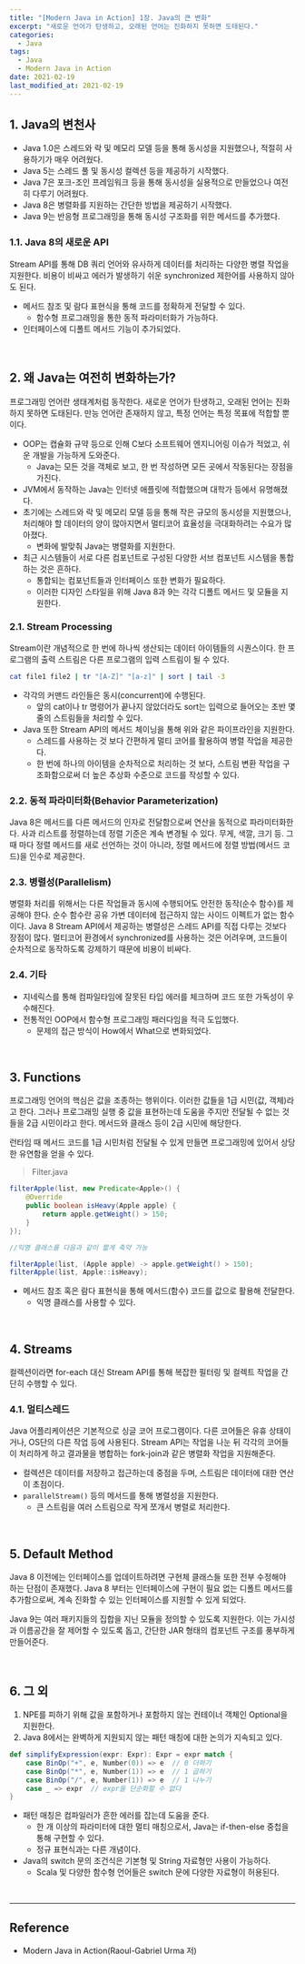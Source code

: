 ```yaml
---
title: "[Modern Java in Action] 1장. Java의 큰 변화"
excerpt: "새로운 언어가 탄생하고, 오래된 언어는 진화하지 못하면 도태된다."
categories:
  - Java
tags:
  - Java
  - Modern Java in Action
date: 2021-02-19
last_modified_at: 2021-02-19
---
```


## 1. Java의 변천사

* Java 1.0은 스레드와 락 및 메모리 모델 등을 통해 동시성을 지원했으나, 적절히 사용하기가 매우 어려웠다.
* Java 5는 스레드 풀 및 동시성 컬렉션 등을 제공하기 시작했다.
* Java 7은 포크-조인 프레임워크 등을 통해 동시성을 실용적으로 만들었으나 여전히 다루기 어려웠다.
* Java 8은 병렬화를 지원하는 간단한 방법을 제공하기 시작했다.
* Java 9는 반응형 프로그래밍을 통해 동시성 구조화를 위한 메서드를 추가했다.

### 1.1. Java 8의 새로운 API

Stream API를 통해 DB 쿼리 언어와 유사하게 데이터를 처리하는 다양한 병렬 작업을 지원한다. 비용이 비싸고 에러가 발생하기 쉬운 synchronized 제한어를 사용하지 않아도 된다.

* 메서드 참조 및 람다 표현식을 통해 코드를 정확하게 전달할 수 있다.
  * 함수형 프로그래밍을 통한 동적 파라미터화가 가능하다.
* 인터페이스에 디폴트 메서드 기능이 추가되었다.

<br>

## 2. 왜 Java는 여전히 변화하는가?

프로그래밍 언어란 생태계처럼 동작한다. 새로운 언어가 탄생하고, 오래된 언어는 진화하지 못하면 도태된다. 만능 언어란 존재하지 않고, 특정 언어는 특정 목표에 적합할 뿐이다.

* OOP는 캡슐화 규약 등으로 인해 C보다 소프트웨어 엔지니어링 이슈가 적었고, 쉬운 개발을 가능하게 도와준다.
  * Java는 모든 것을 객체로 보고, 한 번 작성하면 모든 곳에서 작동된다는 장점을 가진다.
* JVM에서 동작하는 Java는 인터넷 애플릿에 적합했으며 대학가 등에서 유명해졌다.
* 초기에는 스레드와 락 및 메모리 모델 등을 통해 작은 규모의 동시성을 지원했으나, 처리해야 할 데이터의 양이 많아지면서 멀티코어 효율성을 극대화하려는 수요가 많아졌다.
  * 변화에 발맞춰 Java는 병렬화를 지원한다.
* 최근 시스템들이 서로 다른 컴포넌트로 구성된 다양한 서브 컴포넌트 시스템을 통합하는 것은 흔하다.
  * 통합되는 컴포넌트들과 인터페이스 또한 변화가 필요하다.
  * 이러한 디자인 스타일을 위해 Java 8과 9는 각각 디폴트 메서드 및 모듈을 지원한다.

### 2.1. Stream Processing

Stream이란 개념적으로 한 번에 하나씩 생산되는 데이터 아이템들의 시퀀스이다. 한 프로그램의 출력 스트림은 다른 프로그램의 입력 스트림이 될 수 있다.

```bash
cat file1 file2 | tr "[A-Z]" "[a-z]" | sort | tail -3
```

* 각각의 커맨드 라인들은 동시(concurrent)에 수행된다.
  * 앞의 cat이나 tr 명령어가 끝나지 않았더라도 sort는 입력으로 들어오는 초반 몇 줄의 스트림들을 처리할 수 있다.
* Java 또한 Stream API의 메서드 체이닝을 통해 위와 같은 파이프라인을 지원한다.
  * 스레드를 사용하는 것 보다 간편하게 멀티 코어를 활용하여 병렬 작업을 제공한다.
  * 한 번에 하나의 아이템을 순차적으로 처리하는 것 보다, 스트림 변환 작업을 구조화함으로써 더 높은 추상화 수준으로 코드를 작성할 수 있다.

### 2.2. 동적 파라미터화(Behavior Parameterization)

Java 8은 메서드를 다른 메서드의 인자로 전달함으로써 연산을 동적으로 파라미터화한다. 사과 리스트를 정렬하는데 정렬 기준은 계속 변경될 수 있다. 무게, 색깔, 크기 등. 그 때 마다 정렬 메서드를 새로 선언하는 것이 아니라, 정렬 메서드에 정렬 방법(메서드 코드)을 인수로 제공한다.

### 2.3. 병렬성(Parallelism)

병렬화 처리를 위해서는 다른 작업들과 동시에 수행되어도 안전한 동작(순수 함수)를 제공해야 한다. 순수 함수란 공유 가변 데이터에 접근하지 않는 사이드 이펙트가 없는 함수이다. Java 8 Stream API에서 제공하는 병렬성은 스레드 API를 직접 다루는 것보다 장점이 많다. 멀티코어 환경에서 synchronized를 사용하는 것은 어려우며, 코드들이 순차적으로 동작하도록 강제하기 때문에 비용이 비싸다.

### 2.4. 기타

* 지네릭스를 통해 컴파일타임에 잘못된 타입 에러를 체크하며 코드 또한 가독성이 우수해진다.
* 전통적인 OOP에서 함수형 프로그래밍 패러다임을 적극 도입했다.
  * 문제의 접근 방식이 How에서 What으로 변화되었다.

<br>

## 3. Functions

프로그래밍 언어의 핵심은 값을 조종하는 행위이다. 이러한 값들을 1급 시민(값, 객체)라고 한다. 그러나 프로그래밍 실행 중 값을 표현하는데 도움을 주지만 전달될 수 없는 것들을 2급 시민이라고 한다. 메서드와 클래스 등이 2급 시민에 해당한다.

런타임 때 메서드 코드를 1급 시민처럼 전달될 수 있게 만들면 프로그래밍에 있어서 상당한 유연함을 얻을 수 있다.

> Filter.java

```java
filterApple(list, new Predicate<Apple>() {
    @Override
    public boolean isHeavy(Apple apple) {
        return apple.getWeight() > 150;  
    }  
});

//익명 클래스를 다음과 같이 짧게 축약 가능

filterApple(list, (Apple apple) -> apple.getWeight() > 150);
filterApple(list, Apple::isHeavy);
```

* 메서드 참조 혹은 람다 표현식을 통해 메서드(함수) 코드를 값으로 활용해 전달한다.
  * 익명 클래스를 사용할 수 있다.

<br>

## 4. Streams

컬렉션이라면 for-each 대신 Stream API를 통해 복잡한 필터링 및 컬렉트 작업을 간단히 수행할 수 있다.

### 4.1. 멀티스레드

Java 어플리케이션은 기본적으로 싱글 코어 프로그램이다. 다른 코어들은 유휴 상태이거나, OS단의 다른 작업 등에 사용된다. Stream API는 작업을 나눈 뒤 각각의 코어들이 처리하게 하고 결과물을 병합하는 fork-join과 같은 병렬화 작업을 지원해준다.

* 컬렉션은 데이터를 저장하고 접근하는데 중점을 두며, 스트림은 데이터에 대한 연산이 초점이다.
* ``parallelStream()`` 등의 메서드를 통해 병렬성을 지원한다.
  * 큰 스트림을 여러 스트림으로 작게 쪼개서 병렬로 처리한다.

<br>

## 5. Default Method

Java 8 이전에는 인터페이스를 업데이트하려면 구현체 클래스들 또한 전부 수정해야 하는 단점이 존재했다. Java 8 부터는 인터페이스에 구현이 필요 없는 디폴트 메서드를 추가함으로써, 계속 진화할 수 있는 인터페이스를 지원할 수 있게 되었다.

Java 9는 여러 패키지들의 집합을 지닌 모듈을 정의할 수 있도록 지원한다. 이는 가시성과 이름공간을 잘 제어할 수 있도록 돕고, 간단한 JAR 형태의 컴포넌트 구조를 풍부하게 만들어준다.

<br>

## 6. 그 외

1. NPE를 피하기 위해 값을 포함하거나 포함하지 않는 컨테이너 객체인 Optional을 지원한다.
2. Java 8에서는 완벽하게 지원되지 않는 패턴 매칭에 대한 논의가 지속되고 있다.

```scala
def simplifyExpression(expr: Expr): Expr = expr match {
	case BinOp("+", e, Number(0)) => e  // 0 더하기
	case BinOp("*", e, Number(1)) => e  // 1 곱하기
	case BinOp("/", e, Number(1)) => e  // 1 나누기
	case _ => expr  // expr을 단순화할 수 없다
}
```

* 패턴 매칭은 컴파일러가 흔한 에러를 잡는데 도움을 준다.
  * 한 개 이상의 파라미터에 대한 멀티 매칭으로서, Java는 if-then-else 중첩을 통해 구현할 수 있다.
  * 정규 표현식과는 다른 개념이다.
* Java의 switch 문의 조건식은 기본형 및 String 자료형만 사용이 가능하다.
  * Scala 및 다양한 함수형 언어들은 switch 문에 다양한 자료형이 허용된다.

<br>

---

## Reference

* Modern Java in Action(Raoul-Gabriel Urma 저)
